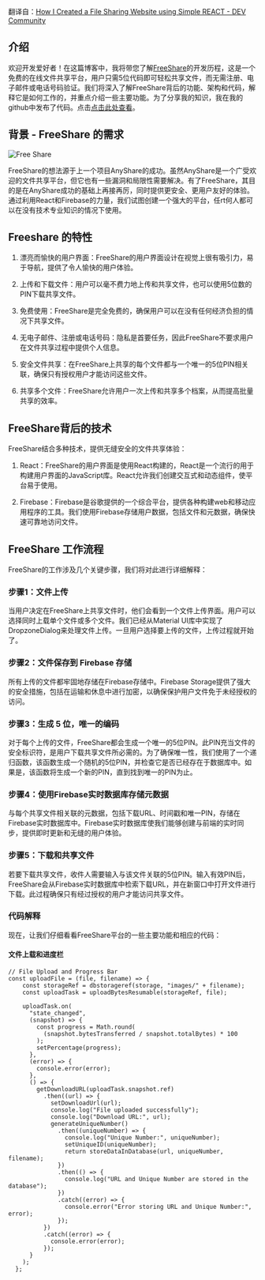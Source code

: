 翻译自：[How I Created a File Sharing Website using Simple REACT - DEV Community](https://dev.to/varshithvhegde/how-i-created-a-file-sharing-website-using-simple-react-41f)

## 介绍

欢迎开发爱好者！在这篇博客中，我将带您了解[FreeShare](https://freeshare.vercel.app/)的开发历程，这是一个免费的在线文件共享平台，用户只需5位代码即可轻松共享文件，而无需注册、电子邮件或电话号码验证。我们将深入了解FreeShare背后的功能、架构和代码，解释它是如何工作的，并重点介绍一些主要功能。为了分享我的知识，我在我的github中发布了代码。点击[点击此处查看](https://github.com/Varshithvhegde/FreeShare/)。

## 背景 - FreeShare 的需求

![Free Share](https://res.cloudinary.com/practicaldev/image/fetch/s--PFf1Akn0--/c_limit%2Cf_auto%2Cfl_progressive%2Cq_auto%2Cw_800/https://dev-to-uploads.s3.amazonaws.com/uploads/articles/gavt9liitpwkoe9lvcc7.png)

FreeShare的想法源于上一个项目AnyShare的成功。虽然AnyShare是一个广受欢迎的文件共享平台，但它也有一些漏洞和局限性需要解决。有了FreeShare，其目的是在AnyShare成功的基础上再接再厉，同时提供更安全、更用户友好的体验。通过利用React和Firebase的力量，我们试图创建一个强大的平台，任rt何人都可以在没有技术专业知识的情况下使用。

## Freeshare 的特性

1. 漂亮而愉快的用户界面：FreeShare的用户界面设计在视觉上很有吸引力，易于导航，提供了令人愉快的用户体验。

2. 上传和下载文件：用户可以毫不费力地上传和共享文件，也可以使用5位数的PIN下载共享文件。

3. 免费使用：FreeShare是完全免费的，确保用户可以在没有任何经济负担的情况下共享文件。

4. 无电子邮件、注册或电话号码：隐私是首要任务，因此FreeShare不要求用户在文件共享过程中提供个人信息。

5. 安全文件共享：在FreeShare上共享的每个文件都与一个唯一的5位PIN相关联，确保只有授权用户才能访问这些文件。

6. 共享多个文件：FreeShare允许用户一次上传和共享多个档案，从而提高批量共享的效率。

## FreeShare背后的技术

FreeShare结合多种技术，提供无缝安全的文件共享体验：

1. React：FreeShare的用户界面是使用React构建的，React是一个流行的用于构建用户界面的JavaScript库。React允许我们创建交互式和动态组件，使平台易于使用。

2. Firebase：Firebase是谷歌提供的一个综合平台，提供各种构建web和移动应用程序的工具。我们使用Firebase存储用户数据，包括文件和元数据，确保快速可靠地访问文件。

## FreeShare 工作流程

FreeShare的工作涉及几个关键步骤，我们将对此进行详细解释：

### 步骤1：文件上传

当用户决定在FreeShare上共享文件时，他们会看到一个文件上传界面。用户可以选择同时上载单个文件或多个文件。我们已经从Material UI库中实现了DropzoneDialog来处理文件上传。一旦用户选择要上传的文件，上传过程就开始了。

### 步骤2：文件保存到 Firebase 存储

所有上传的文件都牢固地存储在Firebase存储中。Firebase Storage提供了强大的安全措施，包括在运输和休息中进行加密，以确保保护用户文件免于未经授权的访问。

### 步骤3：生成 5 位，唯一的编码

对于每个上传的文件，FreeShare都会生成一个唯一的5位PIN。此PIN充当文件的安全标识符，是用户下载共享文件所必需的。为了确保唯一性，我们使用了一个递归函数，该函数生成一个随机的5位PIN，并检查它是否已经存在于数据库中。如果是，该函数将生成一个新的PIN，直到找到唯一的PIN为止。



### 步骤4：使用Firebase实时数据库存储元数据



与每个共享文件相关联的元数据，包括下载URL、时间戳和唯一PIN，存储在Firebase实时数据库中。Firebase实时数据库使我们能够创建与前端的实时同步，提供即时更新和无缝的用户体验。



### 步骤5：下载和共享文件



若要下载共享文件，收件人需要输入与该文件关联的5位PIN。输入有效PIN后，FreeShare会从Firebase实时数据库中检索下载URL，并在新窗口中打开文件进行下载。此过程确保只有经过授权的用户才能访问共享文件。



### 代码解释



现在，让我们仔细看看FreeShare平台的一些主要功能和相应的代码：



#### 文件上载和进度栏



```
// File Upload and Progress Bar
const uploadFile = (file, filename) => {
    const storageRef = dbstorageref(storage, "images/" + filename);
    const uploadTask = uploadBytesResumable(storageRef, file);

    uploadTask.on(
      "state_changed",
      (snapshot) => {
        const progress = Math.round(
          (snapshot.bytesTransferred / snapshot.totalBytes) * 100
        );
        setPercentage(progress);
      },
      (error) => {
        console.error(error);
      },
      () => {
        getDownloadURL(uploadTask.snapshot.ref)
          .then((url) => {
            setDownloadUrl(url);
            console.log("File uploaded successfully");
            console.log("Download URL:", url);
            generateUniqueNumber()
              .then((uniqueNumber) => {
                console.log("Unique Number:", uniqueNumber);
                setUniqueID(uniqueNumber);
                return storeDataInDatabase(url, uniqueNumber, filename);
              })
              .then(() => {
                console.log("URL and Unique Number are stored in the database");
              })
              .catch((error) => {
                console.error("Error storing URL and Unique Number:", error);
              });
          })
          .catch((error) => {
            console.error(error);
          });
      }
    );
  };
```
